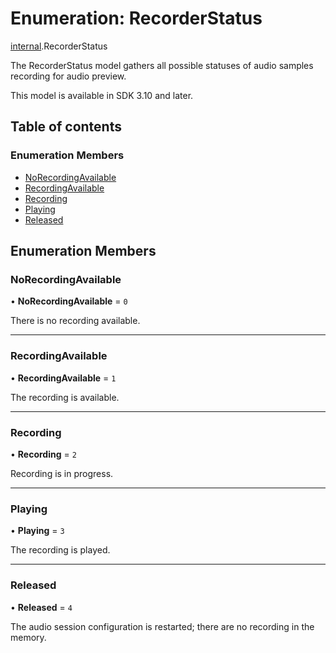 # Enumeration: RecorderStatus

[internal](../modules/internal.md).RecorderStatus

The RecorderStatus model gathers all possible statuses of audio samples recording for audio preview.

This model is available in SDK 3.10 and later.

## Table of contents

### Enumeration Members

- [NoRecordingAvailable](internal.RecorderStatus.md#norecordingavailable)
- [RecordingAvailable](internal.RecorderStatus.md#recordingavailable)
- [Recording](internal.RecorderStatus.md#recording)
- [Playing](internal.RecorderStatus.md#playing)
- [Released](internal.RecorderStatus.md#released)

## Enumeration Members

### NoRecordingAvailable

• **NoRecordingAvailable** = ``0``

There is no recording available.

___

### RecordingAvailable

• **RecordingAvailable** = ``1``

The recording is available.

___

### Recording

• **Recording** = ``2``

Recording is in progress.

___

### Playing

• **Playing** = ``3``

The recording is played.

___

### Released

• **Released** = ``4``

The audio session configuration is restarted; there are no recording in the memory.
